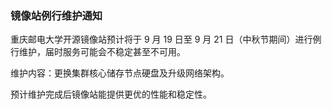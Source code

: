 ### 镜像站例行维护通知

重庆邮电大学开源镜像站预计将于 9 月 19 日至 9 月 21 日（中秋节期间）进行例行维护，届时服务可能会不稳定甚至不可用。

维护内容：更换集群核心储存节点硬盘及升级网络架构。

预计维护完成后镜像站能提供更优的性能和稳定性。